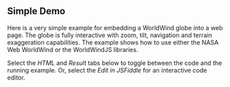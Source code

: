 ## Simple Demo
Here is a very simple example for embedding a WorldWind globe into a web page.  The globe is fully interactive with zoom, tilt, navigation and terrain exaggeration capabilities. The example shows how to use either the NASA Web WorldWind or the WorldWindJS libraries.

Select the _HTML_ and _Result_ tabs below to toggle between the code and the running example.
Or, select the _Edit in JSFiddle_ for an interactive code editor.

<script async src="//jsfiddle.net/emxsys/9ca51Ljs/embed/html,result/"></script>
